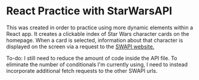 # React Practice with StarWarsAPI

This was created in order to practice using more dynamic elements within a React app. It creates a clickable index of Star Wars character cards on the homepage.  When a card is selected, information about that character is displayed on the screen via a request to the [SWAPI website.](https://swapi.dev/)

To-do:  I still need to reduce the amount of code inside the API file.  To eliminate the number of conditionals I'm currently using, I need to instead incorporate additional fetch requests to the other SWAPI urls.
